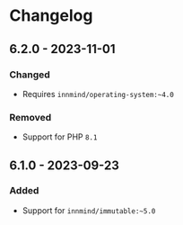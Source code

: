 # Changelog

## 6.2.0 - 2023-11-01

### Changed

- Requires `innmind/operating-system:~4.0`

### Removed

- Support for PHP `8.1`

## 6.1.0 - 2023-09-23

### Added

- Support for `innmind/immutable:~5.0`
